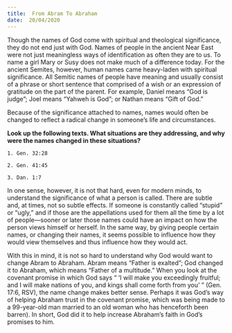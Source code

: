 ```yaml
---
title:  From Abram To Abraham 
date:  20/04/2020
---
```


Though the names of God come with spiritual and theological significance, they do not end just with God. Names of people in the ancient Near East were not just meaningless ways of identification as often they are to us. To name a girl Mary or Susy does not make much of a difference today. For the ancient Semites, however, human names came heavy-laden with spiritual significance. All Semitic names of people have meaning and usually consist of a phrase or short sentence that comprised of a wish or an expression of gratitude on the part of the parent. For example, Daniel means “God is judge”; Joel means “Yahweh is God”; or Nathan means “Gift of God.”

Because of the significance attached to names, names would often be changed to reflect a radical change in someone’s life and circumstances.

**Look up the following texts. What situations are they addressing, and why were the names changed in these situations?**

`1. Gen. 32:28`

`2. Gen. 41:45`

`3. Dan. 1:7`

In one sense, however, it is not that hard, even for modern minds, to understand the significance of what a person is called. There are subtle and, at times, not so subtle effects. If someone is constantly called “stupid” or “ugly,” and if those are the appellations used for them all the time by a lot of people—sooner or later those names could have an impact on how the person views himself or herself. In the same way, by giving people certain names, or changing their names, it seems possible to influence how they would view themselves and thus influence how they would act.

With this in mind, it is not so hard to understand why God would want to change Abram to Abraham. Abram means “Father is exalted”; God changed it to Abraham, which means “Father of a multitude.” When you look at the covenant promise in which God says “ ‘I will make you exceedingly fruitful; and I will make nations of you, and kings shall come forth from you’ ” (Gen. 17:6, RSV), the name change makes better sense. Perhaps it was God’s way of helping Abraham trust in the covenant promise, which was being made to a 99-year-old man married to an old woman who has henceforth been barren). In short, God did it to help increase Abraham’s faith in God’s promises to him.